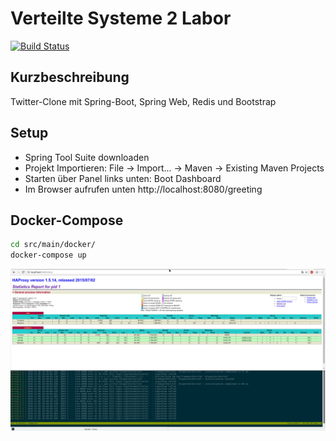 # Verteilte Systeme 2 Labor
[![Build Status](https://travis-ci.com/daB0bby/destributed-systems-2-lab.svg?token=73a8dGHWvg7aSEGFEBxC&branch=master)](https://travis-ci.com/daB0bby/destributed-systems-2-lab)

## Kurzbeschreibung
Twitter-Clone mit Spring-Boot, Spring Web, Redis und Bootstrap

## Setup
  - Spring Tool Suite downloaden
  - Projekt Importieren: File -> Import... -> Maven -> Existing Maven Projects
  - Starten über Panel links unten: Boot Dashboard
  - Im Browser aufrufen unten http://localhost:8080/greeting
  
## Docker-Compose

```bash
cd src/main/docker/
docker-compose up
```

![Screenshot of HAProxy stats and docker-compose logs](doc/images/haproxy.png)

  
  
